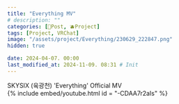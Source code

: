 ```yaml
---
title: "Everything MV"
# description: ""
categories: [📀Post, 🫐Project]
tags: [Project, VRChat]
image: "/assets/project/Everything/230629_222847.png"
hidden: true

date: 2024-04-07. 00:00
last_modified_at: 2024-11-09. 08:31 # Init
---
```


SKYSIX (육광천) 'Everything' Official MV  
{% include embed/youtube.html id = "-CDAA7r2aIs" %}
